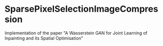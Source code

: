 # SparsePixelSelectionImageCompression
Implementation of the paper "A Wasserstein GAN for Joint Learning of Inpainting and its Spatial Optimisation"
